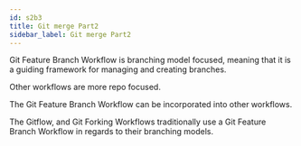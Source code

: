 ```yaml
---
id: s2b3
title: Git merge Part2
sidebar_label: Git merge Part2
---
```



Git Feature Branch Workflow is branching model focused, meaning that it is a guiding framework for managing and creating branches.

Other workflows are more repo focused.

The Git Feature Branch Workflow can be incorporated into other workflows.

The Gitflow, and Git Forking Workflows traditionally use a Git Feature Branch Workflow in regards to their branching models.

